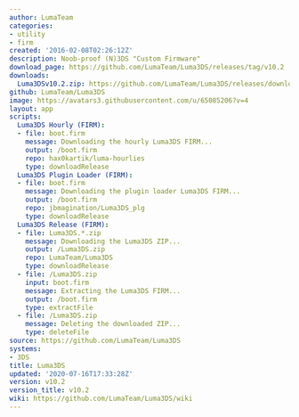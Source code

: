 ```yaml
---
author: LumaTeam
categories:
- utility
- firm
created: '2016-02-08T02:26:12Z'
description: Noob-proof (N)3DS "Custom Firmware"
download_page: https://github.com/LumaTeam/Luma3DS/releases/tag/v10.2
downloads:
  Luma3DSv10.2.zip: https://github.com/LumaTeam/Luma3DS/releases/download/v10.2/Luma3DSv10.2.zip
github: LumaTeam/Luma3DS
image: https://avatars3.githubusercontent.com/u/65085206?v=4
layout: app
scripts:
  Luma3DS Hourly (FIRM):
  - file: boot.firm
    message: Downloading the hourly Luma3DS FIRM...
    output: /boot.firm
    repo: hax0kartik/luma-hourlies
    type: downloadRelease
  Luma3DS Plugin Loader (FIRM):
  - file: boot.firm
    message: Downloading the plugin loader Luma3DS FIRM...
    output: /boot.firm
    repo: jbmagination/Luma3DS_plg
    type: downloadRelease
  Luma3DS Release (FIRM):
  - file: Luma3DS.*.zip
    message: Downloading the Luma3DS ZIP...
    output: /Luma3DS.zip
    repo: LumaTeam/Luma3DS
    type: downloadRelease
  - file: /Luma3DS.zip
    input: boot.firm
    message: Extracting the Luma3DS FIRM...
    output: /boot.firm
    type: extractFile
  - file: /Luma3DS.zip
    message: Deleting the downloaded ZIP...
    type: deleteFile
source: https://github.com/LumaTeam/Luma3DS
systems:
- 3DS
title: Luma3DS
updated: '2020-07-16T17:33:28Z'
version: v10.2
version_title: v10.2
wiki: https://github.com/LumaTeam/Luma3DS/wiki
---
```

